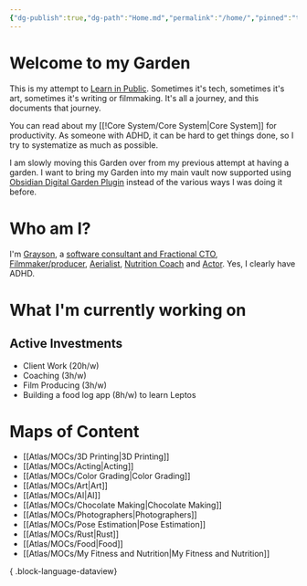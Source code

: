 ```yaml
---
{"dg-publish":true,"dg-path":"Home.md","permalink":"/home/","pinned":"true","tags":["gardenEntry"],"updated":"2024-10-30T10:07:35.249-07:00"}
---
```


# Welcome to my Garden

This is my attempt to [Learn in Public](https://www.swyx.io/learn-in-public). Sometimes it's tech, sometimes it's art, sometimes it's writing or filmmaking. It's all a journey, and this documents that journey.

You can read about my [[!Core System/Core System\|Core System]] for productivity. As someone with ADHD, it can be hard to get things done, so I try to systematize as much as possible.

I am slowly moving this Garden over from my previous attempt at having a garden. I want to bring my Garden into my main vault now supported using [Obsidian Digital Garden Plugin](https://dg-docs.ole.dev/) instead of the various ways I was doing it before.

# Who am I?

I'm [Grayson](https://graysonarts.com), a [software consultant and Fractional CTO](https://grayson.llc), [Filmmaker/producer](https://www.imdb.com/name/nm6722099/), [Aerialist](https://www.instagram.com/graysonaerialarts), [Nutrition Coach](https://nutritiongay.com) and [Actor](https://www.tcmmodels.com/talent-men/2615356/grayson-h). Yes, I clearly have ADHD.

# What I'm currently working on


<div class="transclusion internal-embed is-loaded"><div class="markdown-embed">



## Active Investments
- Client Work (20h/w)
- Coaching (3h/w)
- Film Producing (3h/w)
- Building a food log app (8h/w) to learn Leptos


</div></div>


# Maps of Content
- [[Atlas/MOCs/3D Printing\|3D Printing]]
- [[Atlas/MOCs/Acting\|Acting]]
- [[Atlas/MOCs/Color Grading\|Color Grading]]
- [[Atlas/MOCs/Art\|Art]]
- [[Atlas/MOCs/AI\|AI]]
- [[Atlas/MOCs/Chocolate Making\|Chocolate Making]]
- [[Atlas/MOCs/Photographers\|Photographers]]
- [[Atlas/MOCs/Pose Estimation\|Pose Estimation]]
- [[Atlas/MOCs/Rust\|Rust]]
- [[Atlas/MOCs/Food\|Food]]
- [[Atlas/MOCs/My Fitness and Nutrition\|My Fitness and Nutrition]]

{ .block-language-dataview}